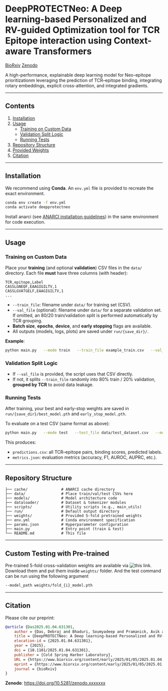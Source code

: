 # DeepPROTECTNeo: A Deep learning-based Personalized and RV-guided Optimization tool for TCR Epitope interaction using Context-aware Transformers

[BioRxiv](https://doi.org/10.1101/2025.01.04.631301) [Zenodo](https://dummy.org/zenodo)

A high-performance, explainable deep learning model for Neo-epitope prioritizationm leveraging the prediction of TCR–epitope binding, integrating rotary embeddings, explicit cross-attention, and integrated gradients.

---

## Contents
1. [Installation](#installation)
2. [Usage](#usage)
   - [Training on Custom Data](#training-on-custom-data)
   - [Validation Split Logic](#validation-split-logic)
   - [Running Tests](#running-tests)
3. [Repository Structure](#repository-structure)
4. [Provided Weights](#provided-weights)
5. [Citation](#citation)

---

## Installation

We recommend using **Conda**. An `env.yml` file is provided to recreate the exact environment.

```bash
conda env create -f env.yml
conda activate deepprotectneo
```

Install anarci (see [ANARCI installation guidelines](https://github.com/oxpig/ANARCI?tab=readme-ov-file#installation)) in the same environment for code execution.

---

## Usage

### Training on Custom Data

Place your **training** (and optional **validation**) CSV files in the `data/` directory. Each file **must** have three columns (with header):

```csv
TCR,epitope,Label
CASSLGNEQF,EAAGIGILTV,1
CASSLGVATGELF,EAAGIGILTV,1
...
```

- `--train_file`: filename under `data/` for training set (CSV).
- `--val_file` (optional): filename under `data/` for a separate validation set. If omitted, an 80/20 train/validation split is performed automatically by TCR grouping.
- **Batch size**, **epochs**, **device**, and **early stopping** flags are available.
- All outputs (models, logs, plots) are saved under `run/{save_dir}/`.

**Example**:
```bash
python main.py   --mode train   --train_file example_train.csv   --val_file example_val.csv   --batch_size 128   --epochs 30   --device cuda:0   --early_stopping   --run_dir run   --save_dir exp1
```

### Validation Split Logic
- If `--val_file` is provided, the script uses that CSV directly.  
- If not, it splits `--train_file` randomly into 80% train / 20% validation, **grouped by TCR** to avoid data leakage.

### Running Tests

After training, your best and early-stop weights are saved in `run/{save_dir}/best_model.pth` and `early_stop_model.pth`.

To evaluate on a test CSV (same format as above):
```bash
python main.py   --mode test   --test_file data/test_dataset.csv   --model_path run/exp1/best_model.pth   --predictions_file run/exp1/predictions.csv   --metric_file run/exp1/metrics.json   --batch_size 128   --device cuda:0
```

This produces:  
- `predictions.csv`: all TCR–epitope pairs, binding scores, predicted labels.  
- `metrics.json`: evaluation metrics (accuracy, F1, AUROC, AUPRC, etc.).

---

## Repository Structure

```
├── cache/               # ANARCI cache directory
├── data/                # Place train/val/test CSVs here
├── models/              # Model architecture code
├── dataloader/          # Dataset & tokenizer modules
├── scripts/             # Utility scripts (e.g., main_utils)
├── run/                 # Default output directory
├── weights/             # Provided 5-fold pretrained weights
├── env.yml              # Conda environment specification
├── params.json          # Hyperparameter configuration
├── main.py              # Entry point (train & test)
└── README.md            # This file
```

---

## Custom Testing with Pre-trained

Pre-trained 5-fold cross-validation weights are available via ![this link](https://drive.google.com/drive/folders/1Bgc9CdsYmt0TWE2KM5vAYEKpPq7tvK-G?usp=sharing). Download them and put them inside ```weights/``` folder. And the test command can be run using the following argument 

```bash
--model_path weights/fold_{i}_model.pth
```

---

## Citation

Please cite our preprint:

```bibtex
@article {Das2025.01.04.631301,
	author = {Das, Debraj and Bhaduri, Soumyadeep and Pramanick, Avik and Mitra, Pralay},
	title = {DeepPROTECTNeo: A Deep learning-based Personalized and RV-guided Optimization tool for TCR Epitope interaction using Context-aware Transformers},
	elocation-id = {2025.01.04.631301},
	year = {2025},
	doi = {10.1101/2025.01.04.631301},
	publisher = {Cold Spring Harbor Laboratory},
	URL = {https://www.biorxiv.org/content/early/2025/01/05/2025.01.04.631301},
	eprint = {https://www.biorxiv.org/content/early/2025/01/05/2025.01.04.631301.full.pdf},
	journal = {bioRxiv}
}
```

**Zenodo**: https://doi.org/10.5281/zenodo.xxxxxxx
